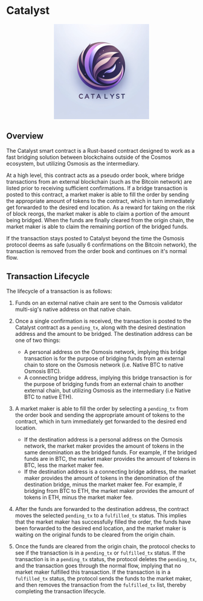 # Catalyst

<p align="center">
  <img src="./assets/Catalyst.png" alt="Catalyst" width="50%">
</p>

## Overview

The Catalyst smart contract is a Rust-based contract designed to work as a fast bridging solution between blockchains outside of the Cosmos ecosystem, but utilizing Osmosis as the intermediary.

At a high level, this contract acts as a pseudo order book, where bridge transactions from an external blockchain (such as the Bitcoin network) are listed prior to receiving sufficient confirmations. If a bridge transaction is posted to this contract, a market maker is able to fill the order by sending the appropriate amount of tokens to the contract, which in turn immediately get forwarded to the desired end location. As a reward for taking on the risk of block reorgs, the market maker is able to claim a portion of the amount being bridged. When the funds are finally cleared from the origin chain, the market maker is able to claim the remaining portion of the bridged funds.

If the transaction stays posted to Catalyst beyond the time the Osmosis protocol deems as safe (usually 6 confirmations on the Bitcoin network), the transaction is removed from the order book and continues on it's normal flow.

## Transaction Lifecycle

The lifecycle of a transaction is as follows:

1. Funds on an external native chain are sent to the Osmosis validator multi-sig's native address on that native chain.

2. Once a single confirmation is received, the transaction is posted to the Catalyst contract as a `pending_tx`, along with the desired destination address and the amount to be bridged. The destination address can be one of two things:
    - A personal address on the Osmosis network, implying this bridge transaction is for the purpose of bridging funds from an external chain to store on the Osmosis network (i.e. Native BTC to native Osmosis BTC).
    - A connecting bridge address, implying this bridge transaction is for the purpose of bridging funds from an external chain to another external chain, but utilizing Osmosis as the intermediary (i.e Native BTC to native ETH).

3. A market maker is able to fill the order by selecting a `pending_tx` from the order book and sending the appropriate amount of tokens to the contract, which in turn immediately get forwarded to the desired end location.
    - If the destination address is a personal address on the Osmosis network, the market maker provides the amount of tokens in the same denomination as the bridged funds. For example, if the bridged funds are in BTC, the market maker provides the amount of tokens in BTC, less the market maker fee.
    - If the destination address is a connecting bridge address, the market maker provides the amount of tokens in the denomination of the destination bridge, minus the market maker fee. For example, if bridging from BTC to ETH, the market maker provides the amount of tokens in ETH, minus the market maker fee.

4. After the funds are forwarded to the destination address, the contract moves the selected `pending_tx` to a `fulfilled_tx` status. This implies that the market maker has successfully filled the order, the funds have been forwarded to the desired end location, and the market maker is waiting on the original funds to be cleared from the origin chain.

5. Once the funds are cleared from the origin chain, the protocol checks to see if the transaction is in a `pending_tx` or `fulfilled_tx` status. If the transaction is in a `pending_tx` status, the protocol deletes the `pending_tx`, and the transaction goes through the normal flow, implying that no market maker fulfilled this transaction. If the transaction is in a `fulfilled_tx` status, the protocol sends the funds to the market maker, and then removes the transaction from the `fulfilled_tx` list, thereby completing the transaction lifecycle.
